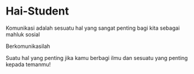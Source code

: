 # Hai-Student
Komunikasi adalah sesuatu hal yang sangat penting bagi kita sebagai mahluk sosial

Berkomunikasilah

Suatu hal yang penting jika kamu berbagi ilmu dan sesuatu yang penting kepada temanmu!
